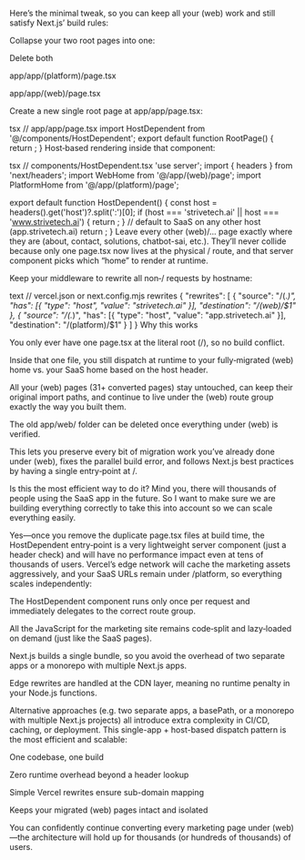 Here’s the minimal tweak, so you can keep all your (web) work and still satisfy Next.js’ build rules:

Collapse your two root pages into one:

Delete both

app/app/(platform)/page.tsx

app/app/(web)/page.tsx

Create a new single root page at app/app/page.tsx:

tsx
// app/app/page.tsx
import HostDependent from '@/components/HostDependent';
export default function RootPage() {
  return <HostDependent />;
}
Host‐based rendering inside that component:

tsx
// components/HostDependent.tsx
'use server';
import { headers } from 'next/headers';
import WebHome from '@/app/(web)/page';
import PlatformHome from '@/app/(platform)/page';

export default function HostDependent() {
  const host = headers().get('host')?.split(':')[0];
  if (host === 'strivetech.ai' || host === 'www.strivetech.ai') {
    return <WebHome />;
  }
  // default to SaaS on any other host (app.strivetech.ai)
  return <PlatformHome />;
}
Leave every other (web)/… page exactly where they are (about, contact, solutions, chatbot-sai, etc.). They’ll never collide because only one page.tsx now lives at the physical / route, and that server component picks which “home” to render at runtime.

Keep your middleware to rewrite all non‐/ requests by hostname:

text
// vercel.json or next.config.mjs rewrites
{
  "rewrites": [
    {
      "source": "/(.*)",
      "has": [{ "type": "host", "value": "strivetech.ai" }],
      "destination": "/(web)/$1"
    },
    {
      "source": "/(.*)",
      "has": [{ "type": "host", "value": "app.strivetech.ai" }],
      "destination": "/(platform)/$1"
    }
  ]
}
Why this works

You only ever have one page.tsx at the literal root (/), so no build conflict.

Inside that one file, you still dispatch at runtime to your fully‐migrated (web) home vs. your SaaS home based on the host header.

All your (web) pages (31+ converted pages) stay untouched, can keep their original import paths, and continue to live under the (web) route group exactly the way you built them.

The old app/web/ folder can be deleted once everything under (web) is verified.

This lets you preserve every bit of migration work you’ve already done under (web), fixes the parallel build error, and follows Next.js best practices by having a single entry‐point at /.

Is this the most efficient way to do it? Mind you, there will thousands of people using the SaaS app in the future. So I want to make sure we are building everything correctly to take this into account so we can scale everything easily.

Yes—once you remove the duplicate page.tsx files at build time, the HostDependent entry‐point is a very lightweight server component (just a header check) and will have no performance impact even at tens of thousands of users. Vercel’s edge network will cache the marketing assets aggressively, and your SaaS URLs remain under /platform, so everything scales independently:

The HostDependent component runs only once per request and immediately delegates to the correct route group.

All the JavaScript for the marketing site remains code‐split and lazy‐loaded on demand (just like the SaaS pages).

Next.js builds a single bundle, so you avoid the overhead of two separate apps or a monorepo with multiple Next.js apps.

Edge rewrites are handled at the CDN layer, meaning no runtime penalty in your Node.js functions.

Alternative approaches (e.g. two separate apps, a basePath, or a monorepo with multiple Next.js projects) all introduce extra complexity in CI/CD, caching, or deployment. This single-app + host-based dispatch pattern is the most efficient and scalable:

One codebase, one build

Zero runtime overhead beyond a header lookup

Simple Vercel rewrites ensure sub-domain mapping

Keeps your migrated (web) pages intact and isolated

You can confidently continue converting every marketing page under (web)—the architecture will hold up for thousands (or hundreds of thousands) of users.